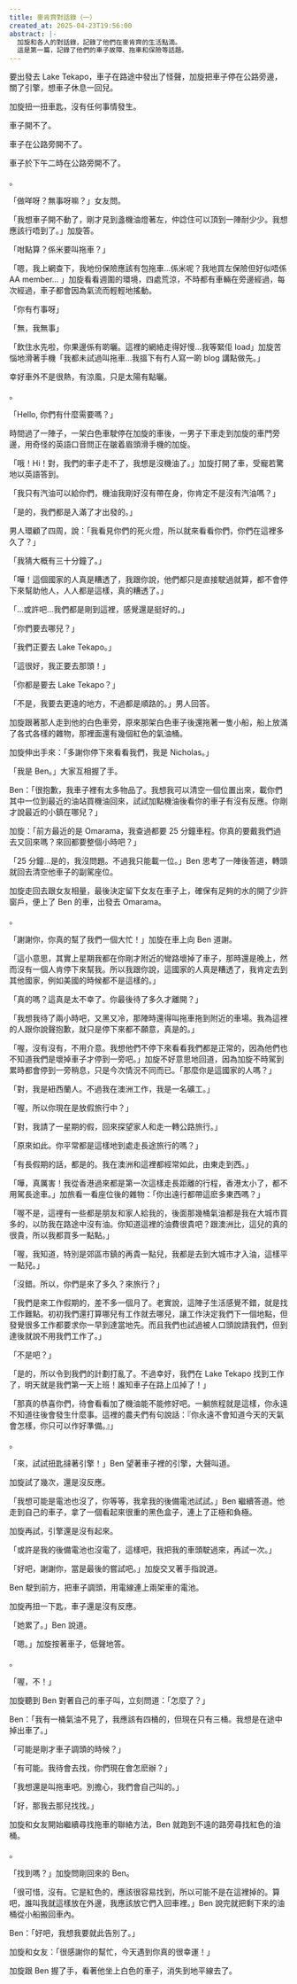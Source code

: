 ```yaml
---
title: 麥肯齊對話錄（一）
created_at: 2025-04-23T19:56:00
abstract: |-
  加旋和各人的對話錄，記錄了他們在麥肯齊的生活點滴。
  這是第一篇，記錄了他們的車子故障、拖車和保險等話題。
---
```

要出發去 Lake Tekapo，車子在路途中發出了怪聲，加旋把車子停在公路旁邊，關了引擎，想車子休息一回兒。

加旋扭一扭車匙，沒有任何事情發生。

車子開不了。

車子在公路旁開不了。

車子於下午二時在公路旁開不了。

。

「做咩呀？無事呀嘛？」女友問。

「我想車子開不動了，剛才見到盞機油燈著左，仲諗住可以頂到一陣耐少少。我想應該行唔到了。」加旋答。

「咁點算？係米要叫拖車？」

「嗯，我上網查下，我地份保險應該有包拖車...係米呢？我地買左保險但好似唔係 AA member... 」加旋看看週圍的環境，四處荒涼，不時都有車輛在旁邊經過，每次經過，車子都會因為氣流而輕輕地搖動。

「你有冇事呀」

「無，我無事」

「飲住水先啦，你果邊係有啲曬。這裡的網絡走得好慢...我等緊佢 load」加旋苦惱地滑著手機「我都未試過叫拖車...我搵下有冇人寫一啲 blog 講點做先。」

幸好車外不是很熱，有涼風，只是太陽有點曬。

。

「Hello, 你們有什麼需要嗎？」

時間過了一陣子，一架白色車駛停在加旋的車後，一男子下車走到加旋的車門旁邊，用奇怪的英語口音問正在皺着眉頭滑手機的加旋。

「哦！Hi！對，我們的車子走不了，我想是沒機油了。」加旋打開了車，受寵若驚地以英語答到。

「我只有汽油可以給你們，機油我剛好沒有帶在身，你肯定不是沒有汽油嗎？」

「是的，我們都是入滿了才出發的。」

男人環顧了四周，說：「我看見你們的死火燈，所以就來看看你們，你們在這裡多久了？」

「我猜大概有三十分鐘了。」

「嘩！這個國家的人真是糟透了，我跟你說，他們都只是直接駛過就算，都不會停下來幫助他人，人人都是這樣，真的糟透了。」

「...或許吧...我們都是剛到這裡，感覺還是挺好的。」

「你們要去哪兒？」

「我們正要去 Lake Tekapo。」

「這很好，我正要去那頭！」

「你都是要去 Lake Tekapo？」

「不是，我要去更遠的地方，不過都是順路的。」男人回答。

加旋跟著那人走到他的白色車旁，原來那架白色車子後還拖著一隻小船，船上放滿了各式各樣的雜物，那裡面還有幾個紅色的氣油桶。

加旋伸出手來：「多謝你停下來看看我們，我是 Nicholas。」

「我是 Ben。」大家互相握了手。

Ben：「很抱歉，我車子裡有太多物品了。我想我可以清空一個位置出來，載你們其中一位到最近的油站買機油回來，試試加點機油後看你的車子有沒有反應。你剛才說最近的小鎮在哪兒？」

加旋：「前方最近的是 Omarama，我查過都要 25 分鐘車程。你真的要戴我們過去又回來嗎？來回都要整個小時吧？」

「25 分鐘...是的，我沒問題。不過我只能載一位。」Ben 思考了一陣後答道，轉頭就回去清空他車子的副駕座位。

加旋走回去跟女友相量，最後決定留下女友在車子上，確保有足夠的水的開了少許窗戶，便上了 Ben 的車，出發去 Omarama。

。

「謝謝你，你真的幫了我們一個大忙！」加旋在車上向 Ben 道謝。

「這小意思，其實上星期我都在你剛才附近的彎路壞掉了車子，那時還是晚上，然而沒有一個人肯停下來幫我。所以我跟你說，這國家的人真是糟透了，我肯定去到其他國家，例如美國的時候都不是這樣的。」

「真的嗎？這真是太不幸了。你最後待了多久才離開？」

「我想我待了兩小時吧，又黑又冷，那陣時還得叫拖車拖到附近的車場。我為這裡的人跟你說聲抱歉，就只是停下來都不願意，真是的。」

「喔，沒有沒有，不用介意。我想他們不停下來看看我們都是正常的，因為他們也不知道我們是壞掉車子才停到一旁吧。」加旋不好意思地回道，因為加旋不時駕到累時都會停到一旁稍息，只是今次情況不同而已。「那麼你是這國家的人嗎？」

「對，我是紐西蘭人。不過我在澳洲工作，我是一名礦工。」

「喔，所以你現在是放假旅行中？」

「對，我請了一星期的假，回來探望家人和走一轉公路旅行。」

「原來如此。你平常都是這樣地到處走長途旅行的嗎？」

「有長假期的話，都是的。我在澳洲和這裡都經常如此，由東走到西。」

「嘩，真厲害！我從香港過來都是第一次這樣走長距離的行程，香港太小了，都不用駕長途車。」加旅看一看座位後的雜物：「你出遠行都帶這麽多東西嗎？」

「喔不是，這𥚃有一些都是朋友和家人給我的，後面那幾桶氣油都是我在大城市買多的，以防我在路途中沒有油。你知道這裡的油費很貴吧？跟澳洲比，這兒的真的很貴，所以我都買多一點點。」

「喔，我知道，特別是郊區市鎮的再貴一點兒，我都是去到大城市才入油，這樣平一點兒。」

「沒錯。所以，你們是來了多久？來旅行？」

「我們是來工作假期的，差不多一個月了。老實說，這陣子生活感覺不錯，就是找工作難點。初初我們還打算哪兒有工作就去哪兒，讓工作決定我們下一個地點，但發覺很多工作都要求你一早到達當地先。而且我們也試過被人口頭說請我們，但到達後就說不用我們工作了。」

「不是吧？」

「是的，所以令到我們的計劃打亂了。不過幸好，我們在 Lake Tekapo 找到工作了，明天就是我們第一天上班！誰知車子在路上瓜掉了！」

「那真的恭喜你們，待會看看加了機油能不能修好吧。一躺旅程就是這樣，你永遠不知道往後會發生什麼事。這裡的農夫們有句說話：『你永遠不會知道今天的天氣會怎樣，你只可以作好準備。』」

。

「來，試試扭匙撻著引擎！」Ben 望著車子裡的引擎，大聲叫道。

加旋試了幾次，還是沒反應。

「我想可能是電池也沒了，你等等，我拿我的後備電池試試。」Ben 繼續答道。他走到自己的車子，拿了一個看起來很重的黑色盒子，連上了正極和負極。

加旋再試，引擎還是沒有起來。

「或許是我的後備電池也沒電了，這樣吧，我把我的車頭駛過來，再試一次。」

「好吧，謝謝你，當是最後的嘗試吧。」加旋交叉著手指說道。

Ben 駛到前方，把車子調頭，用電線連上兩架車的電池。

加旋再扭一下匙，車子還是沒有反應。

「她累了。」Ben 說道。

「嗯。」加旋按著車子，低聲地答。

。

「喔，不！」

加旋聽到 Ben 對著自己的車子叫，立刻問道：「怎麼了？」

Ben：「我有一桶氣油不見了，我應該有四桶的，但現在只有三桶。我想是在途中掉出車了。」

「可能是剛才車子調頭的時候？」

「有可能。我待會去找，你們現在會怎麽辦？」

「我想還是叫拖車吧。別擔心，我們會自己叫的。」

「好，那我去那兒找找。」

加旋和女友開始繼續尋找拖車的聯絡方法，Ben 就跑到不遠的路旁尋找紅色的油桶。

。

「找到嗎？」加旋問剛回來的 Ben。

「很可惜，沒有。它是紅色的，應該很容易找到，所以可能不是在這裡掉的。算吧，誰叫我就這樣放在外邊，我應該放它們入回車裡。」Ben 說完就把剩下來的油桶從小船搬回車內。

Ben：「好吧，我想我要就此告別了。」

加旋和女友：「很感謝你的幫忙，今天遇到你真的很幸運！」

加旋跟 Ben 握了手，看著他坐上白色的車子，消失到地平線去了。
